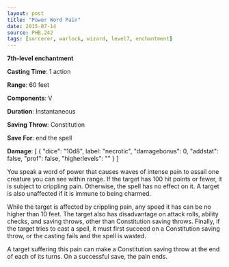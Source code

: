 ```yaml
---
layout: post
title: "Power Word Pain"
date: 2015-07-14
source: PHB.242
tags: [sorcerer, warlock, wizard, level7, enchantment]
---
```


**7th-level enchantment**

**Casting Time**: 1 action

**Range**: 60 feet

**Components**: V

**Duration**: Instantaneous

**Saving Throw**: Constitution

**Save For**: end the spell

**Damage**: [ { "dice": "10d8", label: "necrotic", "damagebonus": 0, "addstat": false, "prof": false, "higherlevels": "" } ]

You speak a word of power that causes waves of intense pain to assail one creature you can see within range. If the target has 100 hit points or fewer, it is subject
to crippling pain. Otherwise, the spell has no effect on it. A target is also unaffected if it is immune to being charmed.

While the target is affected by crippling pain, any speed it has can be no higher than 10 feet. The target also has disadvantage on attack rolls, ability checks, and
saving throws, other than Constitution saving throws. Finally, if the target tries to cast a spell, it must first succeed on a Constitution saving throw, or the casting fails
and the spell is wasted.

A target suffering this pain can make a Constitution saving throw at the end of each of its turns. On a successful save, the pain ends.